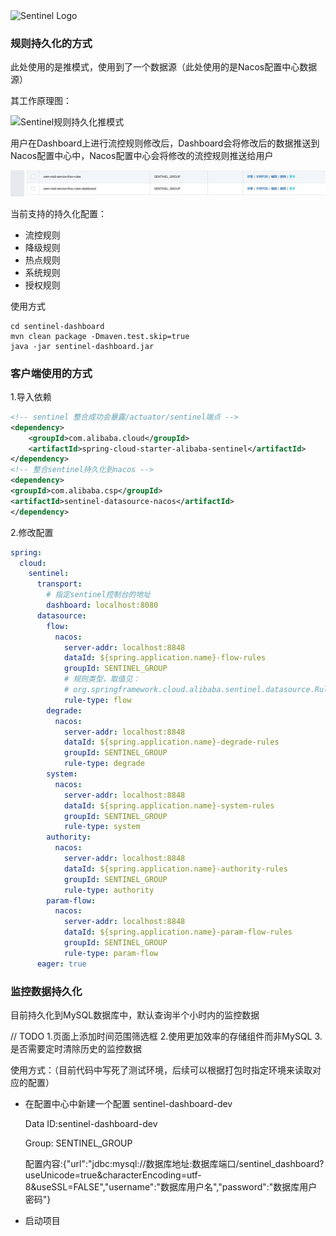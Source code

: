 <img src="https://user-images.githubusercontent.com/9434884/43697219-3cb4ef3a-9975-11e8-9a9c-73f4f537442d.png" alt="Sentinel Logo" width="50%">

### 规则持久化的方式

此处使用的是推模式，使用到了一个数据源（此处使用的是Nacos配置中心数据源）

其工作原理图：

![Sentinel规则持久化推模式](https://user-images.githubusercontent.com/9434884/53381986-a0b73f00-39ad-11e9-90cf-b49158ae4b6f.png)

用户在Dashboard上进行流控规则修改后，Dashboard会将修改后的数据推送到Nacos配置中心中，Nacos配置中心会将修改的流控规则推送给用户

![sentinel流控规则在nacos的配置](./images/image-20210113152122689.png)

当前支持的持久化配置：

- 流控规则
- 降级规则
- 热点规则
- 系统规则
- 授权规则

使用方式

```shell
cd sentinel-dashboard
mvn clean package -Dmaven.test.skip=true
java -jar sentinel-dashboard.jar
```

### 客户端使用的方式

1.导入依赖

```xml
<!-- sentinel 整合成功会暴露/actuator/sentinel端点 -->
<dependency>
    <groupId>com.alibaba.cloud</groupId>
    <artifactId>spring-cloud-starter-alibaba-sentinel</artifactId>
</dependency>
<!-- 整合sentinel持久化到nacos -->
<dependency>
<groupId>com.alibaba.csp</groupId>
<artifactId>sentinel-datasource-nacos</artifactId>
</dependency>
```

2.修改配置

```yaml
spring:
  cloud:
    sentinel:
      transport:
        # 指定sentinel控制台的地址
        dashboard: localhost:8080
      datasource:
        flow:
          nacos:
            server-addr: localhost:8848
            dataId: ${spring.application.name}-flow-rules
            groupId: SENTINEL_GROUP
            # 规则类型，取值见：
            # org.springframework.cloud.alibaba.sentinel.datasource.RuleType
            rule-type: flow
        degrade:
          nacos:
            server-addr: localhost:8848
            dataId: ${spring.application.name}-degrade-rules
            groupId: SENTINEL_GROUP
            rule-type: degrade
        system:
          nacos:
            server-addr: localhost:8848
            dataId: ${spring.application.name}-system-rules
            groupId: SENTINEL_GROUP
            rule-type: system
        authority:
          nacos:
            server-addr: localhost:8848
            dataId: ${spring.application.name}-authority-rules
            groupId: SENTINEL_GROUP
            rule-type: authority
        param-flow:
          nacos:
            server-addr: localhost:8848
            dataId: ${spring.application.name}-param-flow-rules
            groupId: SENTINEL_GROUP
            rule-type: param-flow
      eager: true
```

### 监控数据持久化

目前持久化到MySQL数据库中，默认查询半个小时内的监控数据

// TODO 1.页面上添加时间范围筛选框 2.使用更加效率的存储组件而非MySQL 3.是否需要定时清除历史的监控数据

使用方式：（目前代码中写死了测试环境，后续可以根据打包时指定环境来读取对应的配置）

- 在配置中心中新建一个配置 sentinel-dashboard-dev

  Data ID:sentinel-dashboard-dev

  Group: SENTINEL_GROUP

  配置内容:{"url":"jdbc:mysql://数据库地址:数据库端口/sentinel_dashboard?useUnicode=true&characterEncoding=utf-8&useSSL=FALSE","username":"数据库用户名","password":"数据库用户密码"}

- 启动项目

